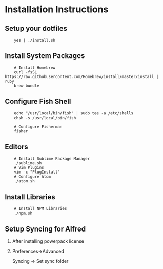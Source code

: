 # Installation Instructions

## Setup your dotfiles

        yes | ./install.sh

## Install System Packages

        # Install Homebrew
        curl -fsSL https://raw.githubusercontent.com/Homebrew/install/master/install | ruby
        brew bundle

## Configure Fish Shell

        echo "/usr/local/bin/fish" | sudo tee -a /etc/shells
        chsh -s /usr/local/bin/fish

        # Configure Fisherman
        fisher

## Editors

        # Install Sublime Package Manager
        ./sublime.sh
        # Vim Plugins
        vim -c "PlugInstall"
        # Configure Atom
        ./atom.sh

## Install Libraries

        # Install NPM Libraries
        ./npm.sh

## Setup Syncing for Alfred

1. After installing powerpack license

2. Preferences->Advanced

    Syncing -> Set sync folder
